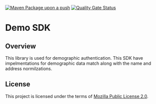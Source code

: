 [![Maven Package upon a push](https://github.com/mosip/demosdk/actions/workflows/push_trigger.yml/badge.svg?branch=release-1.2.0)](https://github.com/mosip/demosdk/actions/workflows/push_trigger.yml)
[![Quality Gate Status](https://sonarcloud.io/api/project_badges/measure?branch=release-1.2.0&project=mosip_biometrics-util&id=mosip_demosdk&metric=alert_status)](https://sonarcloud.io/dashboard?id=mosip_demosdk)

# Demo SDK

## Overview
This library is used for demographic authentication. This SDK have impelmentations for demographic data match along with the name and address normilzations.

## License
This project is licensed under the terms of [Mozilla Public License 2.0](LICENSE).
